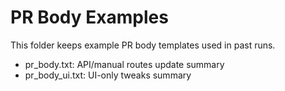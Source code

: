 # PR Body Examples

This folder keeps example PR body templates used in past runs.
- pr_body.txt: API/manual routes update summary
- pr_body_ui.txt: UI-only tweaks summary
